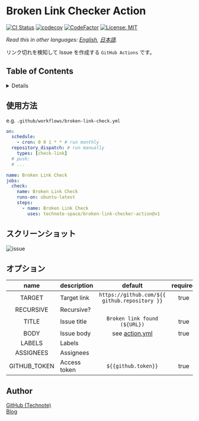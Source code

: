 # Broken Link Checker Action

[![CI Status](https://github.com/technote-space/broken-link-checker-action/workflows/CI/badge.svg)](https://github.com/technote-space/broken-link-checker-action/actions)
[![codecov](https://codecov.io/gh/technote-space/broken-link-checker-action/branch/master/graph/badge.svg)](https://codecov.io/gh/technote-space/broken-link-checker-action)
[![CodeFactor](https://www.codefactor.io/repository/github/technote-space/broken-link-checker-action/badge)](https://www.codefactor.io/repository/github/technote-space/broken-link-checker-action)
[![License: MIT](https://img.shields.io/badge/License-MIT-blue.svg)](https://github.com/technote-space/broken-link-checker-action/blob/master/LICENSE)

*Read this in other languages: [English](README.md), [日本語](README.ja.md).*

リンク切れを検知して Issue を作成する `GitHub Actions` です。

## Table of Contents

<!-- START doctoc generated TOC please keep comment here to allow auto update -->
<!-- DON'T EDIT THIS SECTION, INSTEAD RE-RUN doctoc TO UPDATE -->
<details>
<summary>Details</summary>

- [使用方法](#%E4%BD%BF%E7%94%A8%E6%96%B9%E6%B3%95)
- [スクリーンショット](#%E3%82%B9%E3%82%AF%E3%83%AA%E3%83%BC%E3%83%B3%E3%82%B7%E3%83%A7%E3%83%83%E3%83%88)
- [オプション](#%E3%82%AA%E3%83%97%E3%82%B7%E3%83%A7%E3%83%B3)
- [Author](#author)

</details>
<!-- END doctoc generated TOC please keep comment here to allow auto update -->

## 使用方法
e.g. `.github/workflows/broken-link-check.yml`

```yaml
on:
  schedule:
    - cron: 0 0 1 * * # run monthly
  repository_dispatch: # run manually
    types: [check-link]
  # push:
  # ...

name: Broken Link Check
jobs:
  check:
    name: Broken Link Check
    runs-on: ubuntu-latest
    steps:
      - name: Broken Link Check
        uses: technote-space/broken-link-checker-action@v1
```

## スクリーンショット
![issue](https://raw.githubusercontent.com/technote-space/broken-link-checker-action/images/issue.png)

## オプション
| name | description | default | required | e.g. |
|:---:|:---|:---:|:---:|:---:|
| TARGET | Target link | `https://github.com/${{ github.repository }}` | true | `https://example.com` |
| RECURSIVE | Recursive? | | | `true` |
| TITLE | Issue title | `Broken link found (${URL})` | true | `${URL} is broken` |
| BODY | Issue body | see [action.yml](action.yml) | true | |
| LABELS | Labels | | | |
| ASSIGNEES | Assignees | | | |
| GITHUB_TOKEN | Access token | `${{github.token}}` | true | `${{secrets.ACCESS_TOKEN}}` |

## Author
[GitHub (Technote)](https://github.com/technote-space)  
[Blog](https://technote.space)
